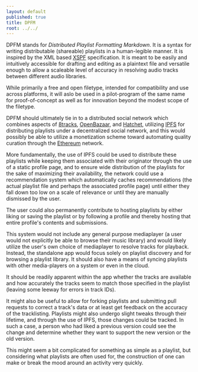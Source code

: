 ```yaml
---
layout: default
published: true
title: DPFM
root: ../../
---
```


DPFM stands for *Distributed Playlist Formatting Markdown*.  It is a syntax for writing distributable (shareable) playlists in a human-legible manner.  It is inspired by the XML based [XSPF](http://www.xspf.org/) specification.  It is meant to be easily and intuitively accessible for drafting and editing as a plaintext file and versatile enough to allow a scaleable level of accuracy in resolving audio tracks between different audio libraries.

While primarily a free and open filetype, intended for compatibility and use across platforms, it will aslo be used in a pilot-program of the same name for proof-of-concept as well as for innovation beyond the modest scope of the filetype.

DPFM should ultimately tie in to a distributed social network which combines aspects of [8tracks](http://8tracks.com/), [OpenBazaar](https://openbazaar.org/), and [Hatchet](https://hatchet.is/), utilizing [IPFS](https://ipfs.io/) for distributing playlists under a decentralized social network, and this would possibly be able to utilize a monetization scheme toward automating quality curation through the [Ethereum](https://www.ethereum.org/) network.

More fundamentally, the use of IPFS could be used to distribute these playlists while keeping them associated with their originator through the use of a static profile page, and to ensure wide distribution of the playlists for the sake of maximizing their availability, the network could use a recommendation system which automatically caches recommendations (the actual playlist file and perhaps the associated profile page) until either they fall down too low on a scale of relevance or until they are manually dismissed by the user.

The user could also permanently contribute to hosting playlists by either liking or saving the playlist or by following a profile and thereby hosting that entire profile's contents and submissions.

This system would not include any general purpose mediaplayer (a user would not explicitly be able to browse their music library) and would likely utilize the user's own choice of mediaplayer to resolve tracks for playback.  Instead, the standalone app would focus solely on playlist discovery and for browsing a playlist library.  It should also have a means of syncing playlists with other media-players on a system or even in the cloud.

It should be readily apparent within the app whether the tracks are available and how accurately the tracks seem to match those specified in the playlist (leaving some leeway for errors in track IDs).

It might also be useful to allow for forking playlists and submitting pull requests to correct a track's data or at least get feedback on the accuracy of the tracklisting.  Playlists might also undergo slight tweaks through their lifetime, and through the use of IPFS, those changes could be tracked.  In such a case, a person who had liked a previous version could see the change and determine whether they want to support the new version or the old version.

This might seem a bit complicated for something as simple as a playlist, but considering what playlists are often used for, the construction of one can make or break the mood around an activity very quickly.
